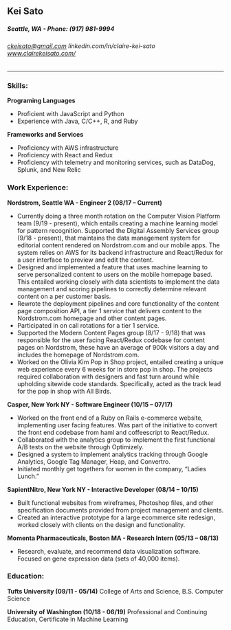 ## Kei Sato
##### Seattle, WA  - Phone: (917) 981-9994 
###### ckeisato@gmail.com linkedin.com/in/claire-kei-sato www.clairekeisato.com/ 

---

### Skills:
**Programing Languages**
- Proficient with JavaScript and Python
- Experience with Java, C/C++, R, and Ruby

**Frameworks and Services**
- Proficiency with AWS infrastructure
- Proficiency with React and Redux
- Proficiency with telemetry and monitoring services, such as DataDog, Splunk, and New Relic


### Work Experience:
**Nordstrom, Seattle WA - Engineer 2 (08/17 – Current)**                            
- Currently doing a three month rotation on the Computer Vision Platform team (9/19 - present), which entails creating a machine learning model for pattern recognition.
Supported the Digital Assembly Services group (9/18 - present), that maintains the data management system for editorial content rendered on Nordstrom.com and our mobile apps.  The system relies on AWS for its backend infrastructure and React/Redux for a user interface to preview and edit the content.
- Designed and implemented a feature that uses machine learning to serve personalized content to users on the mobile homepage based.  This entailed working closely with data scientists to  implement the data management and scoring pipelines to correctly determine relevant content on a per customer basis.
- Rewrote the deployment pipelines and core functionality of the content page composition API, a tier 1 service that delivers content to the Nordstrom.com homepage and other content pages.
- Participated in on call rotations for a tier 1 service.
- Supported the Modern Content Pages group (8/17 - 9/18) that was responsible for the user facing React/Redux codebase for content pages on Nordstrom, these have an average of 900k visitors a day and includes the homepage of Nordstrom.com.
- Worked on the Olivia Kim Pop in Shop project, entailed creating a unique web experience every 6 weeks for in store pop in shop.  The projects required collaboration with designers and fast turn around while upholding sitewide code standards.  Specifically, acted as the track lead  for the pop in shop with All Birds.

**Casper, New York NY - Software Engineer (10/15 – 07/17)**
- Worked on the front end of a Ruby on Rails e-commerce website, implementing user facing features.  Was part of the initiative to convert the front end codebase from haml and coffeescript to React/Redux.
- Collaborated with the analytics group to implement the first functional A/B tests on the website through Optimizely.
- Designed a system to implement analytics tracking through Google Analytics, Google Tag Manager, Heap, and Convertro.
- Initiated monthly get togethers for women in the company, “Ladies Lunch.”

**SapientNitro, New York NY - Interactive Developer (08/14 – 10/15)**
- Built functional websites from wireframes, Photoshop files, and other specification documents provided from project management and clients.
- Created an interactive prototype for a large ecommerce site redesign, worked closely with clients on the design and functionality.

**Momenta Pharmaceuticals, Boston MA - Research Intern (05/13 – 08/13)**
- Research, evaluate, and recommend data visualization software.  Focused on gene expression data (sets of 40,000 items). 

### Education:
**Tufts University (09/11 - 05/14)**
College of Arts and Science, B.S. Computer Science

**University of Washington (10/18 - 06/19)**
Professional and Continuing Education, Certificate in Machine Learning
